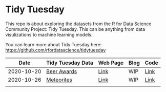  # Tidy Tuesday
 
 This repo is about exploring the datasets from the R for Data Science Community Project: Tidy Tuesday. This can be anything from data visulizations to machine learning models. 
 
 You can learn more about Tidy Tuesday here: https://github.com/rfordatascience/tidytuesday
 
|Date | Tidy Tuesday Data  | Web Page  | Blog | Code |
|-|--------------------|----------|------|---|
|2020-10-20 |   [Beer Awards ](https://github.com/rfordatascience/tidytuesday/blob/master/data/2020/2020-10-20/readme.md) | [Link]( https://rpubs.com/g_kabo/TT_Beer_Awards ) | WIP |[Link](https://github.com/rfordatascience/tidytuesday/blob/master/data/2020/2020-10-20/readme.md) | 
|2020-10-26 |[Meteorites](https://github.com/rfordatascience/tidytuesday/blob/master/data/2019/2019-06-11/readme.md)  |   [Link](https://rpubs.com/g_kabo/TTR_Meteors) | WIP | [Link](https://github.com/g-kabo/Tidy_Tuesday/blob/main/Meteorites.Rmd)
| |  |   |   |
